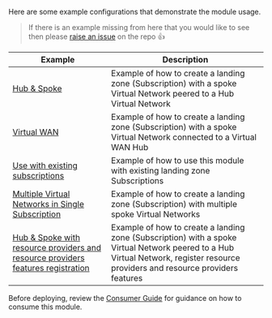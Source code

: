 <!-- markdownlint-disable MD041 -->
Here are some example configurations that demonstrate the module usage.

> If there is an example missing from here that you would like to see then please [raise an issue](ttps://github.com/Azure/bicep-registry-modules/issues) on the repo 👍

| Example                                                                                           | Description                                                                                                              |
| ------------------------------------------------------------------------------------------------- | ------------------------------------------------------------------------------------------------------------------------ |
| [Hub & Spoke](Example-1-Hub-and-Spoke)                                                            | Example of how to create a landing zone (Subscription) with a spoke Virtual Network peered to a Hub Virtual Network |
| [Virtual WAN](Example-2-Virtual-WAN)                                                              | Example of how to create a landing zone (Subscription) with a spoke Virtual Network connected to a Virtual WAN Hub       |
| [Use with existing subscriptions](Example-3-Use-With-Existing-Subscriptions)                      | Example of how to use this module with existing landing zone Subscriptions                                               |
| [Multiple Virtual Networks in Single Subscription](Example-4-Multiple-VNets-In-Same-Subscription) | Example of how to create a landing zone (Subscription) with multiple spoke Virtual Networks                              |
| [Hub & Spoke with resource providers and resource providers features registration](Example-5-Hub-and-Spoke-With-RP-registration) | Example of how to create a landing zone (Subscription) with a spoke Virtual Network peered to a Hub Virtual Network, register resource providers and resource providers features                              |

Before deploying, review the [Consumer Guide](https://github.com/azure/bicep-lz-vending/wiki/consumerguide) for guidance on how to consume this module.

